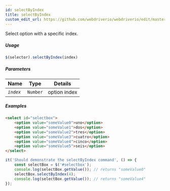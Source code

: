 ```yaml
---
id: selectByIndex
title: selectByIndex
custom_edit_url: https://github.com/webdriverio/webdriverio/edit/master/packages/webdriverio/src/commands/element/selectByIndex.js
---
```


Select option with a specific index.

##### Usage

```js
$(selector).selectByIndex(index)
```

##### Parameters

| Name | Type | Details |
| ---- | ---- | ------- |
| <code><var>index</var></code> | <code>Number</code> | option index |

##### Examples

```html example.html
<select id="selectbox">
    <option value="someValue0">uno</option>
    <option value="someValue1">dos</option>
    <option value="someValue2">tres</option>
    <option value="someValue3">cuatro</option>
    <option value="someValue4">cinco</option>
    <option value="someValue5">seis</option>
</select>
```

```js selectByIndex.js
it('Should demonstrate the selectByIndex command', () => {
    const selectBox = $('#selectbox');
    console.log(selectBox.getValue()); // returns "someValue0"
    selectBox.selectByIndex(4);
    console.log(selectBox.getValue()); // returns "someValue4"
});
```

